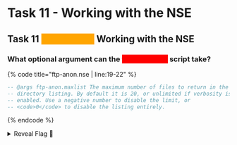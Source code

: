 # Task 11 - Working with the NSE

## Task 11 <mark style="color:orange;background-color:orange;">NSE Scripts</mark> Working with the NSE

### What optional argument can the <mark style="color:red;background-color:red;">ftp-anon.nse</mark> script take?

{% code title="ftp-anon.nse | line:19-22" %}
```lua
-- @args ftp-anon.maxlist The maximum number of files to return in the
-- directory listing. By default it is 20, or unlimited if verbosity is
-- enabled. Use a negative number to disable the limit, or
-- <code>0</code> to disable the listing entirely.
```
{% endcode %}

<details>

<summary>Reveal Flag <span data-gb-custom-inline data-tag="emoji" data-code="1f6a9">🚩</span></summary>

:triangular\_flag\_on\_post:`maxlist`

</details>
